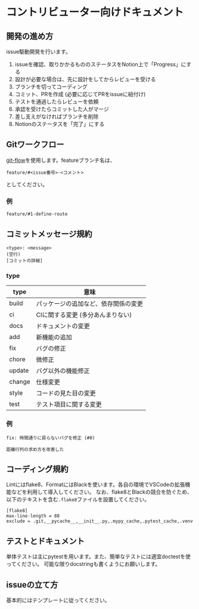 # コントリビューター向けドキュメント

## 開発の進め方

issue駆動開発を行います。

1. issueを確認、取りかかるもののステータスをNotion上で「Progress」にする
1. 設計が必要な場合は、先に設計をしてからレビューを受ける
1. ブランチを切ってコーディング
1. コミット、PRを作成 (必要に応じてPRをissueに紐付け)
1. テストを通過したらレビューを依頼
1. 承認を受けたらコミットした人がマージ
1. 差し支えがなければブランチを削除
1. Notionのステータスを「完了」にする

## Gitワークフロー

[git-flow](https://qiita.com/KosukeSone/items/514dd24828b485c69a05)を使用します。featureブランチ名は、
```
feature/#<issue番号>-<コメント>
```
としてください。

### 例

```
feature/#1-define-route
```

## コミットメッセージ規約

```
<type>: <message>
(空行)
[コミットの詳細]
```

### type

| type | 意味 |
|------|-----|
| build | パッケージの追加など、依存関係の変更 |
| ci | CIに関する変更 (多分あんまりない) |
| docs | ドキュメントの変更 |
| add | 新機能の追加 |
| fix | バグの修正 |
| chore | 微修正 |
| update | バグ以外の機能修正 |
| change | 仕様変更 |
| style | コードの見た目の変更 |
| test | テスト項目に関する変更 |

### 例

```
fix: 時間通りに戻らないバグを修正 (#0)

距離行列の求め方を改善した
```

## コーディング規約

Lintにはflake8、FormatにはBlackを使います。各自の環境でVSCodeの拡張機能などを利用して導入してください。
なお、flake8とBlackの競合を防ぐため、以下のテキストを含む`.flake8`ファイルを設置してください。

```
[flake8]
max-line-length = 88
exclude = .git,__pycache__,__init__.py,.mypy_cache,.pytest_cache,.venv
```

## テストとドキュメント

単体テストは主にpytestを用います。また、簡単なテストには適宜doctestを使ってください。
可能な限りdocstringも書くようにお願いします。

## issueの立て方

基本的にはテンプレートに従ってください。
